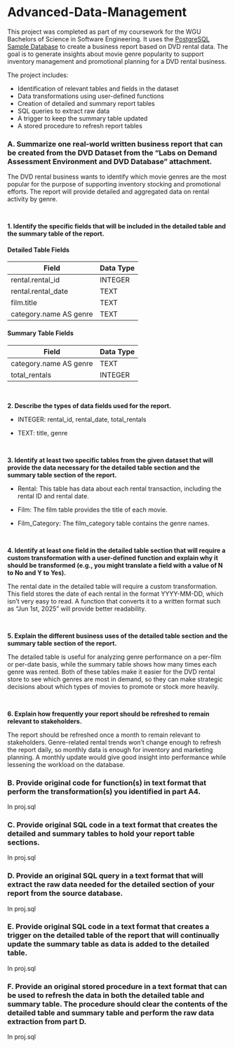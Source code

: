 # Advanced-Data-Management
This project was completed as part of my coursework for the WGU Bachelors of Science in Software Engineering. It uses the [PostgreSQL Sample Database](https://neon.com/postgresql/postgresql-getting-started/postgresql-sample-database) to create a business report based on DVD rental data. The goal is to generate insights about movie genre popularity to support inventory management and promotional planning for a DVD rental business.  

The project includes:

- Identification of relevant tables and fields in the dataset
- Data transformations using user-defined functions
- Creation of detailed and summary report tables
- SQL queries to extract raw data
- A trigger to keep the summary table updated
- A stored procedure to refresh report tables

### A.  Summarize one real-world written business report that can be created from the DVD Dataset from the “Labs on Demand Assessment Environment and DVD Database” attachment.  

The DVD rental business wants to identify which movie genres are the most popular for the purpose of supporting inventory stocking and promotional efforts. The report will provide detailed and aggregated data on rental activity by genre. 

<br>

**1.  Identify the specific fields that will be included in the detailed table and the summary table of the report.**

#### Detailed Table Fields

| Field                  | Data Type |
|-------------------------|-----------|
| rental.rental_id        | INTEGER   |
| rental.rental_date      | TEXT      |
| film.title              | TEXT      |
| category.name AS genre  | TEXT      |

#### Summary Table Fields

| Field                  | Data Type |
|-------------------------|-----------|
| category.name AS genre  | TEXT      |
| total_rentals           | INTEGER   |

<br>

**2.  Describe the types of data fields used for the report.** 

- INTEGER: rental_id, rental_date, total_rentals 

- TEXT: title, genre 

<br>

**3.  Identify at least two specific tables from the given dataset that will provide the data necessary for the detailed table section and the summary table section of the report.** 

- Rental: This table has data about each rental transaction, including the rental ID and rental date. 

- Film: The film table provides the title of each movie. 

- Film_Category: The film_category table contains the genre names. 

<br>

**4.  Identify at least one field in the detailed table section that will require a custom transformation with a user-defined function and explain why it should be transformed (e.g., you might translate a field with a value of N to No and Y to Yes).** 

The rental date in the detailed table will require a custom transformation. This field stores the date of each rental in the format YYYY-MM-DD, which isn’t very easy to read. A function that converts it to a written format such as “Jun 1st, 2025” will provide better readability. 

<br>

**5.  Explain the different business uses of the detailed table section and the summary table section of the report.**  

The detailed table is useful for analyzing genre performance on a per-film or per-date basis, while the summary table shows how many times each genre was rented. Both of these tables make it easier for the DVD rental store to see which genres are most in demand, so they can make strategic decisions about which types of movies to promote or stock more heavily. 

<br>

**6.  Explain how frequently your report should be refreshed to remain relevant to stakeholders.**
   
The report should be refreshed once a month to remain relevant to stakeholders. Genre-related rental trends won’t change enough to refresh the report daily, so monthly data is enough for inventory and marketing planning. A monthly update would give good insight into performance while lessening the workload on the database. 

### B.  Provide original code for function(s) in text format that perform the transformation(s) you identified in part A4. 

 In proj.sql

### C.  Provide original SQL code in a text format that creates the detailed and summary tables to hold your report table sections. 
 
In proj.sql
 

### D.  Provide an original SQL query in a text format that will extract the raw data needed for the detailed section of your report from the source database. 

 In proj.sql

### E.  Provide original SQL code in a text format that creates a trigger on the detailed table of the report that will continually update the summary table as data is added to the detailed table. 

 In proj.sql

### F.  Provide an original stored procedure in a text format that can be used to refresh the data in both the detailed table and summary table. The procedure should clear the contents of the detailed table and summary table and perform the raw data extraction from part D. 

In proj.sql 


